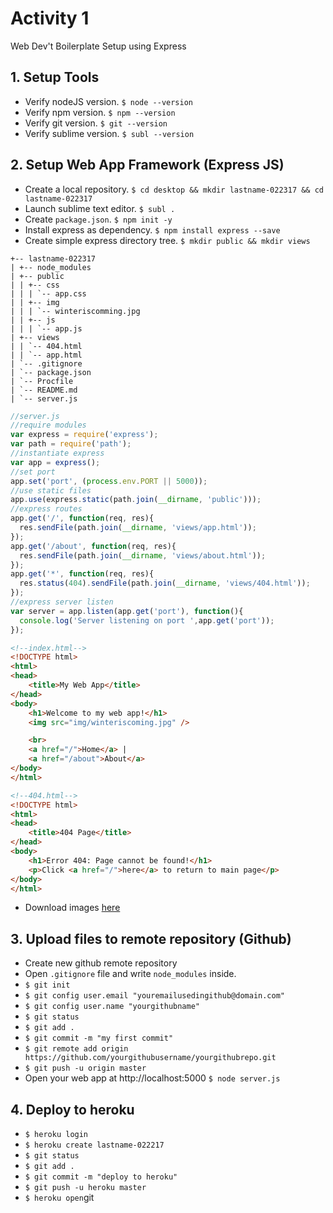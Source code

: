 # Activity 1
Web Dev't Boilerplate Setup using Express

## 1. Setup Tools
* Verify nodeJS version. ```$ node --version```
* Verify npm version. ```$ npm --version```
* Verify git version. ```$ git --version```
* Verify sublime version. ```$ subl --version```

## 2. Setup Web App Framework (Express JS)
* Create a local repository. ```$ cd desktop && mkdir lastname-022317 && cd lastname-022317```
* Launch sublime text editor. ```$ subl .```
* Create ```package.json```. ```$ npm init -y```
* Install express as dependency. ```$ npm install express --save```
* Create simple express directory tree. ```$ mkdir public && mkdir views```
```
+-- lastname-022317
| +-- node_modules
| +-- public
| | +-- css
| | | `-- app.css
| | +-- img
| | | `-- winteriscomming.jpg
| | +-- js
| | | `-- app.js
| +-- views
| | `-- 404.html
| | `-- app.html
| `-- .gitignore
| `-- package.json
| `-- Procfile
| `-- README.md
| `-- server.js

```

```javascript
//server.js
//require modules
var express = require('express');
var path = require('path');
//instantiate express
var app = express();
//set port
app.set('port', (process.env.PORT || 5000));
//use static files
app.use(express.static(path.join(__dirname, 'public')));
//express routes
app.get('/', function(req, res){
  res.sendFile(path.join(__dirname, 'views/app.html'));
});
app.get('/about', function(req, res){
  res.sendFile(path.join(__dirname, 'views/about.html'));
});
app.get('*', function(req, res){
  res.status(404).sendFile(path.join(__dirname, 'views/404.html'));
});
//express server listen
var server = app.listen(app.get('port'), function(){
  console.log('Server listening on port ',app.get('port'));
});
```

```html
<!--index.html-->
<!DOCTYPE html>
<html>
<head>
	<title>My Web App</title>
</head>
<body>
	<h1>Welcome to my web app!</h1>
	<img src="img/winteriscoming.jpg" />

	<br>
	<a href="/">Home</a> |
	<a href="/about">About</a>
</body>
</html>
```

```html
<!--404.html-->
<!DOCTYPE html>
<html>
<head>
	<title>404 Page</title>
</head>
<body>
	<h1>Error 404: Page cannot be found!</h1>
	<p>Click <a href="/">here</a> to return to main page</p>
</body>
</html>
```

* Download images [here](https://drive.google.com/drive/folders/0By-aduulSKAMU3RxUm16Vm04cU0?usp=sharing)

## 3. Upload files to remote repository (Github)
* Create new github remote repository
* Open ```.gitignore``` file and write ```node_modules``` inside.
* ```$ git init```
* ```$ git config user.email "youremailusedingithub@domain.com"```
* ```$ git config user.name "yourgithubname"```
* ```$ git status```
* ```$ git add .```
* ```$ git commit -m "my first commit"```
* ```$ git remote add origin https://github.com/yourgithubusername/yourgithubrepo.git```
* ```$ git push -u origin master```
* Open your web app at http://localhost:5000 ```$ node server.js```

## 4. Deploy to heroku
* ```$ heroku login```
* ```$ heroku create lastname-022217```
* ```$ git status```
* ```$ git add .```
* ```$ git commit -m "deploy to heroku"```
* ```$ git push -u heroku master```
* ```$ heroku open```git 